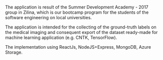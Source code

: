 The application is result of the Summer Development Academy - 2017 group in Zilina, which is our bootcamp program for the students of the software engineering on local universities. 

The application is intended for the collecting of the ground-truth labels on the medical imaging and consequent export of the dataset ready-made for machine learning application (e.g. CNTK, TensorFlow). 

The implementation using ReactJs, NodeJS+Express, MongoDB, Azure Storage.

